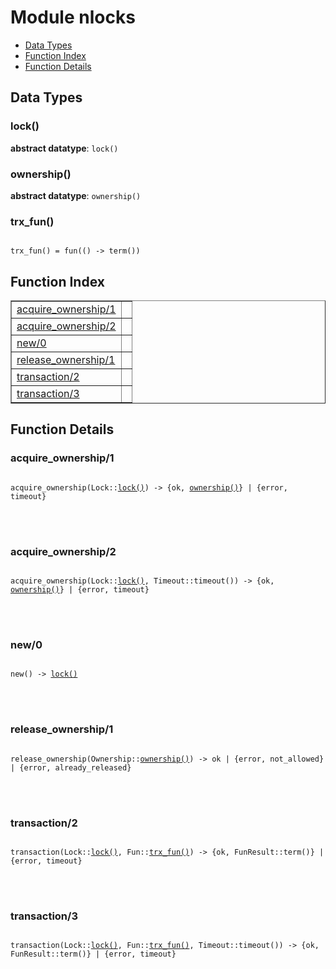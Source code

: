 

# Module nlocks #
* [Data Types](#types)
* [Function Index](#index)
* [Function Details](#functions)



<a name="types"></a>

## Data Types ##




### <a name="type-lock">lock()</a> ###


__abstract datatype__: `lock()`




### <a name="type-ownership">ownership()</a> ###


__abstract datatype__: `ownership()`




### <a name="type-trx_fun">trx_fun()</a> ###



<pre><code>
trx_fun() = fun(() -&gt; term())
</code></pre>


<a name="index"></a>

## Function Index ##


<table width="100%" border="1" cellspacing="0" cellpadding="2" summary="function index"><tr><td valign="top"><a href="#acquire_ownership-1">acquire_ownership/1</a></td><td></td></tr><tr><td valign="top"><a href="#acquire_ownership-2">acquire_ownership/2</a></td><td></td></tr><tr><td valign="top"><a href="#new-0">new/0</a></td><td></td></tr><tr><td valign="top"><a href="#release_ownership-1">release_ownership/1</a></td><td></td></tr><tr><td valign="top"><a href="#transaction-2">transaction/2</a></td><td></td></tr><tr><td valign="top"><a href="#transaction-3">transaction/3</a></td><td></td></tr></table>


<a name="functions"></a>

## Function Details ##

<a name="acquire_ownership-1"></a>

### acquire_ownership/1 ###


<pre><code>
acquire_ownership(Lock::<a href="#type-lock">lock()</a>) -&gt; {ok, <a href="#type-ownership">ownership()</a>} | {error, timeout}
</code></pre>

<br></br>



<a name="acquire_ownership-2"></a>

### acquire_ownership/2 ###


<pre><code>
acquire_ownership(Lock::<a href="#type-lock">lock()</a>, Timeout::timeout()) -&gt; {ok, <a href="#type-ownership">ownership()</a>} | {error, timeout}
</code></pre>

<br></br>



<a name="new-0"></a>

### new/0 ###


<pre><code>
new() -&gt; <a href="#type-lock">lock()</a>
</code></pre>

<br></br>



<a name="release_ownership-1"></a>

### release_ownership/1 ###


<pre><code>
release_ownership(Ownership::<a href="#type-ownership">ownership()</a>) -&gt; ok | {error, not_allowed} | {error, already_released}
</code></pre>

<br></br>



<a name="transaction-2"></a>

### transaction/2 ###


<pre><code>
transaction(Lock::<a href="#type-lock">lock()</a>, Fun::<a href="#type-trx_fun">trx_fun()</a>) -&gt; {ok, FunResult::term()} | {error, timeout}
</code></pre>

<br></br>



<a name="transaction-3"></a>

### transaction/3 ###


<pre><code>
transaction(Lock::<a href="#type-lock">lock()</a>, Fun::<a href="#type-trx_fun">trx_fun()</a>, Timeout::timeout()) -&gt; {ok, FunResult::term()} | {error, timeout}
</code></pre>

<br></br>



